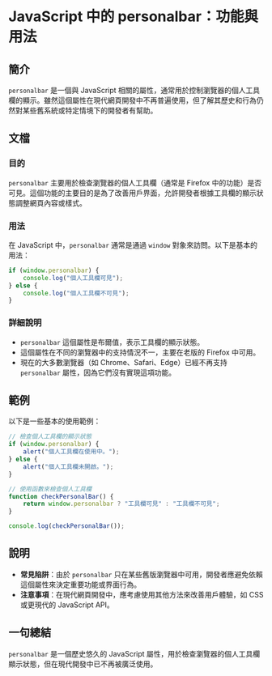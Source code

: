 <!--
Meta Description: # JavaScript 中的 personalbar：功能與用法 ## 簡介 `personalbar` 是一個與 JavaScript 相關的屬性，通常用於控制瀏覽器的個人工具欄的顯示。雖然這個屬性在現代網頁開發中不再普遍使用，但了解其歷史和行為仍然對某些舊系統或特定情境下的開發者有幫助。 ##...
Meta Keywords: personalbar, javascript, window, console, log
-->

# JavaScript 中的 personalbar：功能與用法

## 簡介
`personalbar` 是一個與 JavaScript 相關的屬性，通常用於控制瀏覽器的個人工具欄的顯示。雖然這個屬性在現代網頁開發中不再普遍使用，但了解其歷史和行為仍然對某些舊系統或特定情境下的開發者有幫助。

## 文檔
### 目的
`personalbar` 主要用於檢查瀏覽器的個人工具欄（通常是 Firefox 中的功能）是否可見。這個功能的主要目的是為了改善用戶界面，允許開發者根據工具欄的顯示狀態調整網頁內容或樣式。

### 用法
在 JavaScript 中，`personalbar` 通常是通過 `window` 對象來訪問。以下是基本的用法：

```javascript
if (window.personalbar) {
    console.log("個人工具欄可見");
} else {
    console.log("個人工具欄不可見");
}
```

### 詳細說明
- `personalbar` 這個屬性是布爾值，表示工具欄的顯示狀態。
- 這個屬性在不同的瀏覽器中的支持情況不一，主要在老版的 Firefox 中可用。
- 現在的大多數瀏覽器（如 Chrome、Safari、Edge）已經不再支持 `personalbar` 屬性，因為它們沒有實現這項功能。

## 範例
以下是一些基本的使用範例：

```javascript
// 檢查個人工具欄的顯示狀態
if (window.personalbar) {
    alert("個人工具欄在使用中。");
} else {
    alert("個人工具欄未開啟。");
}
```

```javascript
// 使用函數來檢查個人工具欄
function checkPersonalBar() {
    return window.personalbar ? "工具欄可見" : "工具欄不可見";
}

console.log(checkPersonalBar());
```

## 說明
- **常見陷阱**：由於 `personalbar` 只在某些舊版瀏覽器中可用，開發者應避免依賴這個屬性來決定重要功能或界面行為。
- **注意事項**：在現代網頁開發中，應考慮使用其他方法來改善用戶體驗，如 CSS 或更現代的 JavaScript API。

## 一句總結
`personalbar` 是一個歷史悠久的 JavaScript 屬性，用於檢查瀏覽器的個人工具欄顯示狀態，但在現代開發中已不再被廣泛使用。